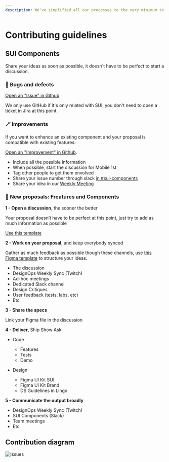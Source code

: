 ```yaml
---
description: We've simplified all our processes to the very minimum to have you covered with just a few steps.
---
```


# Contributing guidelines

## SUI Components

Share your ideas as soon as possible, it doesn't have to be perfect to start a discussion.

### 🐞 Bugs and defects

[Open an "Issue" in Github](https://github.com/SUI-Components/sui-components/issues/new?template=report-a-bug---issue.md).

We only use GitHub if it's only related with SUI, you don't need to open a ticket in Jira at this point.

### 🪄 Improvements

If you want to enhance an existing component and your proposal is compatible with existing features:

[Open an "Improvement" in Github](https://github.com/SUI-Components/sui-components/issues/new?template=report-a-bug---issue.md).

* Include all the possible information
* When possible, start the discussion for Mobile 1st
* Tag other people to get them envolved
* Share your issue number through slack [in #sui-components](https://adevinta.slack.com/archives/C018Q6WBJ85)
* Share your idea in our [Weekly Meeting](Weekly-streamings.md)


### 🌚 New proposals: Freatures and Components

**1 - Open a discussion**, the sooner the better

Your proposal doesn’t have to be perfect at this point, just try to add as much information as possible

[Use this template](https://github.com/SUI-Components/sui-components/discussions/2125)

**2 - Work on your proposal**, and keep everybody synced

Gather as much feedback as possible though these channels, use [this Figma template](https://www.figma.com/file/gwZ74U8HHbPl3l5vbwHHrO/Template---Specs-for-Components?node-id=706%3A626) to structure your ideas.

* The discussion
* DesignOps Weekly Sync (Twitch)
* Ad-hoc meetings
* Dedicated Slack channel
* Design Critiques
* User feedback (tests, labs, etc)
* Etc

**3 - Share the specs**

Link your Figma file in the discussion

**4 - Deliver**, Ship Show Ask

* Code
    * Features
    * Tests
    * Demo

* Design
    * Figma UI Kit SUI
    * Figma UI Kit Brand
    * DS Guidelines in Lingo

**5 - Communicate the output broadly**

* DesignOps Weekly Sync (Twitch)
* SUI Components (Slack)
* Team meetings
* Etc

## Contribution diagram

![Issues](https://raw.githubusercontent.com/turolopezsanabria/design-systems-playbook/master/ASSETS/contribution-diagram.png)

